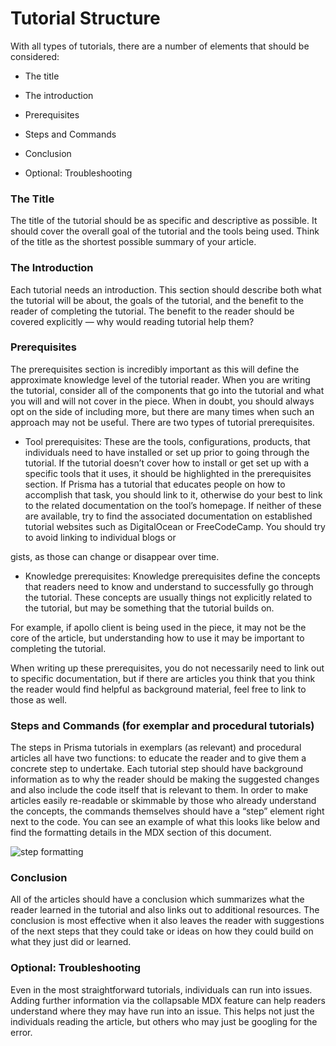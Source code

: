# Tutorial Structure

With all types of tutorials, there are a number of elements that should be considered:

- The title

- The introduction

- Prerequisites

- Steps and Commands

- Conclusion

- Optional: Troubleshooting

### The Title

The title of the tutorial should be as specific and descriptive as possible. It should cover the overall goal of the tutorial and the tools being used. Think of the title as the shortest possible summary of your article.

### The Introduction

Each tutorial needs an introduction. This section should describe both what the tutorial will be about, the goals of the tutorial, and the benefit to the reader of completing the tutorial. The benefit to the reader should be covered explicitly — why would reading tutorial help them?

### Prerequisites

The prerequisites section is incredibly important as this will define the approximate knowledge level of the tutorial reader. When you are writing the tutorial, consider all of the components that go into the tutorial and what you will and will not cover in the piece. When in doubt, you should always opt on the side of including more, but there are many times when such an approach may not be useful. There are two types of tutorial prerequisites.

- Tool prerequisites: These are the tools, configurations, products, that individuals need to have installed or set up prior to going through the tutorial. If the tutorial doesn’t cover how to install or get set up with a specific tools that it uses, it should be highlighted in the prerequisites section. If Prisma has a tutorial that educates people on how to accomplish that task, you should link to it, otherwise do your best to link to the related documentation on the tool’s homepage. If neither of these are available, try to find the associated documentation on established tutorial websites such as DigitalOcean or FreeCodeCamp. You should try to avoid linking to individual blogs or

gists, as those can change or disappear over time.

- Knowledge prerequisites: Knowledge prerequisites define the concepts that readers need to know and understand to successfully go through the tutorial. These concepts are usually things not explicitly related to the tutorial, but may be something that the tutorial builds on.

For example, if apollo client is being used in the piece, it may not be the core of the article, but understanding how to use it may be important to completing the tutorial.

When writing up these prerequisites, you do not necessarily need to link out to specific documentation, but if there are articles you think that you think the reader would find helpful as background material, feel free to link to those as well.

### Steps and Commands (for exemplar and procedural tutorials)

The steps in Prisma tutorials in exemplars (as relevant) and procedural articles all have two functions: to educate the reader and to give them a concrete step to undertake. Each tutorial step should have background information as to why the reader should be making the suggested changes and also include the code itself that is relevant to them. In order to make articles easily re-readable or skimmable by those who already understand the concepts, the commands themselves should have a “step” element right next to the code. You can see an example of what this looks like below and find the formatting details in the MDX section of this document.

![step formatting](https://prisma-tutorial-images.ams3.cdn.digitaloceanspaces.com/step.png)

### Conclusion

All of the articles should have a conclusion which summarizes what the reader learned in the tutorial and also links out to additional resources. The conclusion is most effective when it also leaves the reader with suggestions of the next steps that they could take or ideas on how they could build on what they just did or learned.

### Optional: Troubleshooting

Even in the most straightforward tutorials, individuals can run into issues. Adding further information via the collapsable MDX feature can help readers understand where they may have run into an issue. This helps not just the individuals reading the article, but others who may just be googling for the error.
